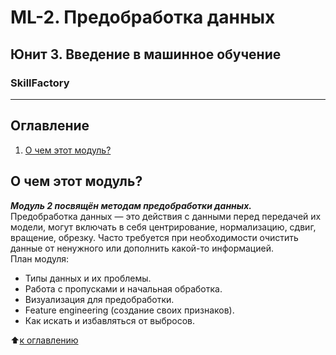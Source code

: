 # ML-2. Предобработка данных 
## Юнит 3. Введение в машинное обучение
### SkillFactory
---
## Оглавление  
1. [О чем этот модуль?](https://github.com/alex-sokolov2011/my_study/blob/master/SkillFactory/DST_10/unit_3/ML_2/README.md#О-чем-этот-модуль?)  

## О чем этот модуль?
***Модуль 2 посвящён методам предобработки данных.***  
Предобработка данных — это действия с данными перед передачей их модели, могут включать в себя центрирование, нормализацию, сдвиг, вращение, обрезку. Часто требуется при необходимости очистить данные от ненужного или дополнить какой-то информацией.  
План модуля:  
- Типы данных и их проблемы.
- Работа с пропусками и начальная обработка.
- Визуализация для предобработки.
- Feature engineering (создание своих признаков).
- Как искать и избавляться от выбросов.  

:arrow_up:[к оглавлению](https://github.com/alex-sokolov2011/my_study/blob/master/SkillFactory/DST_10/unit_3/ML_2/README.md#Оглавление)
